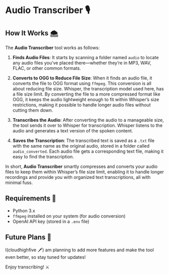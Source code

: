 # Audio Transcriber 🎙️

## How It Works 🌨️

The **Audio Transcriber** tool works as follows:

1. **Finds Audio Files**: It starts by scanning a folder named `audio` to locate any audio files you’ve placed there—whether they’re in MP3, WAV, FLAC, or other common formats.
    
2. **Converts to OGG to Reduce File Size**: When it finds an audio file, it converts the file to OGG format using `ffmpeg`. This conversion is all about reducing file size. Whisper, the transcription model used here, has a file size limit. By converting the file to a more compressed format like OGG, it keeps the audio lightweight enough to fit within Whisper’s size restrictions, making it possible to handle longer audio files without cutting them down.
    
3. **Transcribes the Audio**: After converting the audio to a manageable size, the tool sends it over to Whisper for transcription. Whisper listens to the audio and generates a text version of the spoken content.
    
4. **Saves the Transcription**: The transcribed text is saved as a `.txt` file with the same name as the original audio, stored in a folder called `audio_converted`. Each audio file gets a corresponding text file, making it easy to find the transcription.

In short, **Audio Transcriber** smartly compresses and converts your audio files to keep them within Whisper’s file size limit, enabling it to handle longer recordings and provide you with organized text transcriptions, all with minimal fuss.

## Requirements 🔪

- Python 3.x
- `ffmpeg` installed on your system (for audio conversion)
- OpenAI API key (stored in a `.env` file)

## Future Plans 🤺

I(cloudhighfive 🗡️) am planning to add more features and make the tool even better, so stay tuned for updates!

Enjoy transcribing! ⚔️